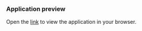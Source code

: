 ### Application preview

Open the [link](https://movie-app-beta-eight.vercel.app/)
 to view the application in your browser.
